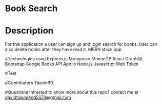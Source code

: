 # Book Search 

# Description 
For this application a user can sign up and login search for books. User can also delete books after they have read it. MERN stack app. 

#Technologies used 
Express.js
Mongoose
MongoDB
React
GraphQL
Bootstrap
Google Books API
Apollo
Node.js
Javascript Web Token

#Test

#Contributors
Tdavid99

#Questions 
Intrested to know more about this repo?
contact me at davidtownsend5678@gmail.com


